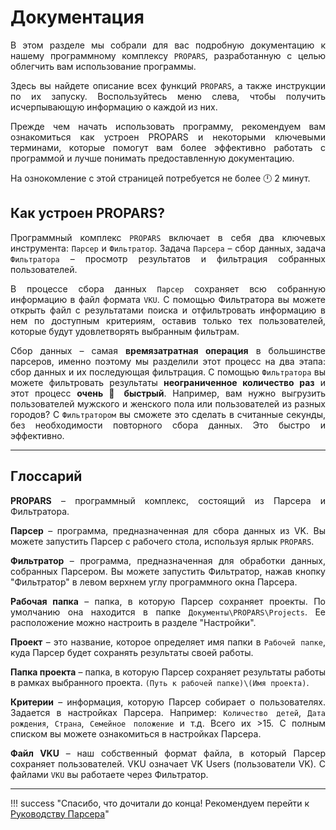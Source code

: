 # Документация

<div style="text-align: justify">
  <p>
    В этом разделе мы собрали для вас подробную документацию к нашему программному комплексу <code>PROPARS</code>, разработанную с целью облегчить вам использование программы.
  </p>
  <p>
    Здесь вы найдете описание всех функций <code>PROPARS</code>, а также инструкции по их запуску. Воспользуйтесь меню слева, чтобы получить исчерпывающую информацию о каждой из них.
  </p>
  <p>
    Прежде чем начать использовать программу, рекомендуем вам ознакомиться как устроен PROPARS и некоторыми ключевыми терминами, которые помогут вам более эффективно работать с программой и лучше понимать предоставленную документацию.
  </p>
  <p>
    На ознокомление с этой страницей потребуется не более 🕛 2 минут.
  </p>
</div>

## Как устроен PROPARS?

<div style="text-align: justify">
  <p>
    Программный комплекс <code>PROPARS</code> включает в себя два ключевых инструмента: <code>Парсер</code> и <code>Фильтратор</code>. Задача <code>Парсера</code> – сбор данных, задача <code>Фильтратора</code> – просмотр результатов и фильтрация собранных пользователей.
  </p>
  <p>
    В процессе сбора данных <code>Парсер</code> сохраняет всю собранную информацию в файл формата <code>VKU</code>. С помощью Фильтратора вы можете открыть файл с результатами поиска и отфильтровать информацию в нем по доступным критериям, оставив только тех пользователей, которые будут удовлетворять выбранным фильтрам.
  </p>
  <p>
    Сбор данных – самая <b>времязатратная операция</b> в большинстве парсеров, именно поэтому мы разделили этот процесс на два этапа: сбор данных и их последующая фильтрация. С помощью <code>Фильтратора</code> вы можете фильтровать результаты <b>неограниченное количество раз</b> и этот процесс <b>очень 🚀 быстрый</b>. Например, вам нужно выгрузить пользователей мужского и женского пола или пользователей из разных городов? С <code>Фильтратором</code> вы сможете это сделать в считанные секунды, без необходимости повторного сбора данных. Это быстро и эффективно.
  </p>
</div>

---

<div id="termins"/>

## Глоссарий 

<div style="text-align: justify">
  <p>
    <b>PROPARS</b> – программный комплекс, состоящий из Парсера и Фильтратора.
  </p>
  <p>
    <b>Парсер</b> – программа, предназначенная для сбора данных из VK. Вы можете запустить Парсер с рабочего стола, используя ярлык <code>PROPARS</code>.
  </p>
  <p>
    <b>Фильтратор</b> – программа, предназначенная для обработки данных, собранных Парсером.  Вы можете запустить Фильтратор, нажав кнопку "Фильтратор" в левом верхнем углу программного окна Парсера.
  </p>
  <p>
    <b>Рабочая папка</b> – папка, в которую Парсер сохраняет проекты. По умолчанию она находится в папке <code>Документы\PROPARS\Projects</code>. Ее расположение можно настроить в разделе "Настройки". 
  </p>
  <p>
    <b>Проект</b> – это название, которое определяет имя папки в <code>Рабочей папке</code>, куда Парсер будет сохранять результаты своей работы.
  </p>
  <p>
    <b>Папка проекта</b> – папка, в которую Парсер сохраняет результаты работы в рамках выбранного проекта. <code>(Путь к рабочей папке)\(Имя проекта)</code>.
  </p>
  <p>
    <b>Критерии</b> – информация, которую Парсер собирает о пользователях. Задается в настройках Парсера. Например: <code>Количество детей</code>, <code>Дата рождения</code>, <code>Страна</code>, <code>Семейное положение</code> и т.д. Всего их >15. С полным списком вы можете ознакомиться в настройках Парсера.
  </p>
  <p>
    <b>Файл VKU</b> – наш собственный формат файла, в который Парсер сохраняет пользователей. VKU означает VK Users (пользователи VK). С файлами <code>VKU</code> вы работаете через Фильтратор.
  </p>
</div>

---

!!! success "Спасибо, что дочитали до конца! Рекомендуем перейти к [Руководству Парсера](./parser/index.md)"
